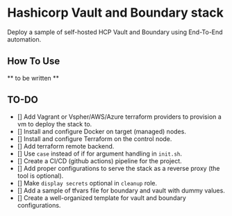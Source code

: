 # Hashicorp Vault and Boundary stack
Deploy a sample of self-hosted HCP Vault and Boundary using End-To-End automation.

## How To Use
** to be written **

## TO-DO
- [] Add Vagrant or Vspher/AWS/Azure terraform providers to provision a vm to deploy the stack to.
- [] Install and configure Docker on target (managed) nodes.
- [] Install and configure Terraform on the control node.
- [] Add terraform remote backend.
- [] Use `case` instead of if for argument handling in `init.sh`.
- [] Create a CI/CD (github actions) pipeline for the project.
- [] Add proper configurations to serve the stack as a reverse proxy (the tool is optional).
- [] Make `display secrets` optional in `cleanup` role.
- [] Add a sample of tfvars file for boundary and vault with dummy values.
- [] Create a well-organized template for vault and boundary configurations.